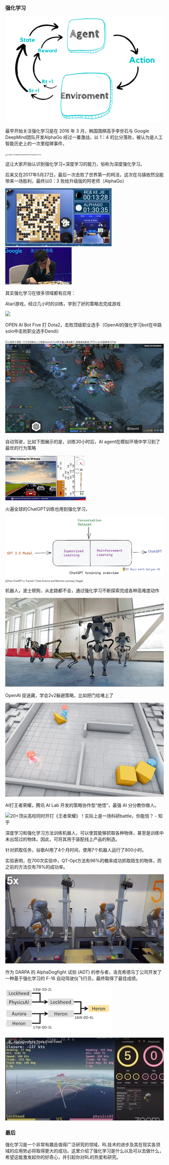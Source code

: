 ### 强化学习

<img src="imgs/image-20230425154204561.png" alt="image-20230425154204561" style="zoom: 50%;" />

最早开始关注强化学习是在 2016 年 3 月，韩国围棋高手李世石与 Google DeepMind团队开发AlphaGo 经过一番激战，以 1：4 的比分落败，被认为是人工智能历史上的一次里程碑事件，

<img src="https://ts1.cn.mm.bing.net/th/id/R-C.aa16953323234c8a63a7d39472657385?rik=IKjsHpOi8Ksw4w&riu=http%3a%2f%2fpop.h-cdn.co%2fassets%2f16%2f10%2f1600x800%2flandscape-1457536221-alphago.PNG&ehk=J0mWEKorKp8hAXrYoeZgVcNZK9y9rhFg1DchOakk0Tk%3d&risl=&pid=ImgRaw&r=0" alt="Google's AI AlphaGo Beats World Champion at Go" style="zoom:33%;" />

这让大家开始认识到强化学习+深度学习的能力，俗称为深度强化学习。

后来又在2017年5月27日，最后一次击败了世界第一的柯洁，这次在乌镇依然没能带来一场胜利，最终以0：3 败给升级版的阿老师（AlphaGo）

<img src="imgs/deepmind.png" alt="Google's AlphaGo AI just beat the number one ranked Go player in the ..." style="zoom:33%;" />

<img src="imgs/2197691874574e058652ce78613d2e6a_th.jpeg" alt="img" style="zoom:33%;" />

其实强化学习在很多领域都有应用：

Atari游戏，经过几小时的训练，学到了好的策略去完成游戏

![ ](imgs/R-C.92f164d16a4f23db22902cc841bf5ee6rik=%2fddKXZ4xoau%2b1w&riu=http%3a%2f%2fimgcdn.atyun.com%2f2018%2f09%2f1_EM8x5jAL-SeUUG7b4anCQg.gif)

OPEN AI Bot Five 打 Dota2，击败顶级职业选手（OpenAI的强化学习bot在中路solo中击败职业选手Dendi）

<img src="imgs/R.55f7fc46f7741dad544ac6a37f6844fdrik=BnvDjP9Xabz2VQ&riu=http%3a%2f%2fi.17173cdn.com%2f2fhnvk%2fYWxqaGBf%2fcms3%2foBdcixbniAmhbBr.png" alt="人类终于获胜！573次连胜后人工智能OpenAI Five终于被人类击败了_网络游戏新闻_17173.com中国游戏门户站" style="zoom: 50%;" />

<img src="imgs/openai-dota-2-vs-humans.jpg" alt="Dota 2 - Dota 2 - JapaneseClass.jp" style="zoom:50%;" />

自动驾驶，比如下图展示的是，训练30小时后，AI agent在模拟环境中学习到了最优的行为策略

<img src="imgs/image-20230308171426252.png" alt="image-20230308171426252" style="zoom: 25%;" />

火遍全球的ChatGPT训练也用到强化学习，

<img src="imgs/qEBh2-2MA.jpeg" alt="ChatGPT explained in simple terms" style="zoom: 67%;" />

<img src="imgs/inbox%2F10713081%2Fdac8edc6fbfe85d36c99d9d6fa73c7f3%2FchatGPT.jpg" alt="How ChatGPT is Trained ! | Data Science and Machine Learning | Kaggle" style="zoom:50%;" />

机器人，波士顿狗，从走路都不会，通过强化学习不断探索完成各种高难度动作

![波士顿动力狗“打工实录”；AI是强对手还是猪队友？；动动嘴即可生成图像；Facebook为新一代机器人提供触觉功能； - 知乎](imgs/v2-0cbe530117c29a5621bf0bd2fd681a3e_b.gif)

OpenAI 捉迷藏，学会2v2躲避策略，比如把门给堵上了

![Game AI: Learning to play Connect 4 using Monte Carlo Tree Search | Pranav  Agarwal](imgs/featured.gif)

AI打王者荣耀，腾讯 AI Lab 开发的策略协作型“绝悟”，最强 AI 分分教你做人。

![20+顶尖高校同时开打《王者荣耀》！实际上是一场科研battle，你能信？ - 知乎](imgs/v2-350db7f5775a65bea47c9e1e7fb037a7_b.gif)

深度学习和强化学习方法训练机器人，可以使其能够抓取各种物体，甚至是训练中未出现过的物体。因此，可将其用于装配线上产品的制造。

针对抓取任务，谷歌AI用了4个月时间，使用7个机器人运行了800小时。

实验表明，在700次实验中，QT-Opt方法有96%的概率成功抓取陌生的物体，而之前的方法仅有78%的成功率。

<img src="imgs/90.png" alt="强化学习的10个现实应用" style="zoom: 50%;" />

作为 DARPA 的 AlphaDogfight 试验 (ADT) 的参与者，洛克希德马丁公司开发了一种基于强化学习的 F-16 自动驾驶仪飞行员，最终取得了最佳成绩。

![Hierarchical Reinforcement Learning for Air-to-Air Combat](imgs/images.png)

![AI Just Won A Series Of Simulated Dogfights Against A Human F-16 Pilot,  5-0. What Does That Mean?](imgs/960x0.jpg)

### 最后

强化学习是一个非常有趣且值得广泛研究的领域，RL技术的进步及其在现实各领域的应用势必将取得更大的成功。这里介绍了强化学习是什么以及可以去做什么，希望这能激发起你的好奇心，并引起你对RL的热爱和研究。